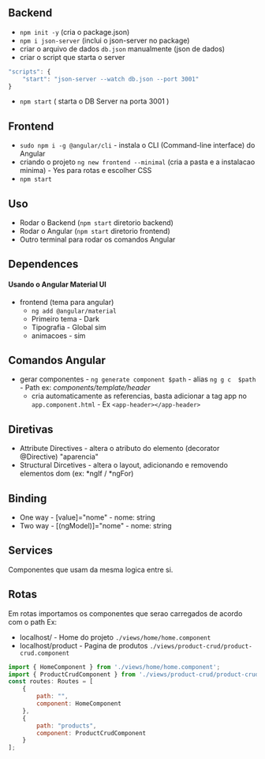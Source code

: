## Backend

- `npm init -y` (cria o package.json)
- `npm i json-server` (inclui o json-server no package)
- criar o arquivo de dados `db.json` manualmente (json de dados)
- criar o script que starta o server 
```javascript
"scripts": {
	"start": "json-server --watch db.json --port 3001"
}
```
- `npm start` ( starta o DB Server na porta 3001 )

## Frontend

- `sudo npm i -g @angular/cli` - instala o CLI (Command-line interface) do Angular
- criando o projeto `ng new frontend --minimal` (cria a pasta e a instalacao minima) - Yes para rotas e escolher CSS
- `npm start`

## Uso
- Rodar o Backend (`npm start` diretorio backend)
- Rodar o Angular (`npm start` diretorio frontend)
- Outro terminal para rodar os comandos Angular

## Dependences
#### Usando o Angular Material UI
- frontend (tema para angular)
  - `ng add @angular/material`
  - Primeiro tema - Dark
  - Tipografia - Global sim
  - animacoes - sim


## Comandos Angular
- gerar componentes - `ng generate component $path` - alias `ng g c  $path` - Path ex: _components/template/header_
  - cria automaticamente as referencias, basta adicionar a tag app no `app.component.html` - Ex `<app-header></app-header>`

## Diretivas
- Attribute Directives - altera o atributo do elemento (decorator @Directive) "aparencia"
- Structural Dircetives - altera o layout, adicionando e removendo elementos dom (ex: *ngIf / *ngFor)

## Binding
- One way - [value]="nome" - nome: string
- Two way - [(ngModel)]="nome" - nome: string

## Services
Componentes que usam da mesma logica entre si.

## Rotas
Em rotas importamos os componentes que serao carregados de acordo com o path
Ex:

- localhost/ - Home do projeto `./views/home/home.component`
- localhost/product - Pagina de produtos `./views/product-crud/product-crud.component`
```javascript
import { HomeComponent } from './views/home/home.component';
import { ProductCrudComponent } from './views/product-crud/product-crud.component';
const routes: Routes = [
	{
		path: "",
		component: HomeComponent
	},
	{
		path: "products",
		component: ProductCrudComponent
	}
];
```